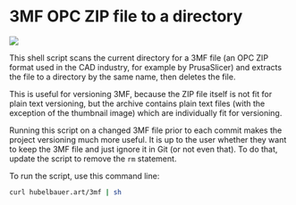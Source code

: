 # 3MF OPC ZIP file to a directory

![](https://github.com/tomashubelbauer/3mf-zip-dir/workflows/redirect.pizza/badge.svg)

This shell script scans the current directory for a 3MF file (an OPC ZIP format
used in the CAD industry, for example by PrusaSlicer) and extracts the file to
a directory by the same name, then deletes the file.

This is useful for versioning 3MF, because the ZIP file itself is not fit for
plain text versioning, but the archive contains plain text files (with the
exception of the thumbnail image) which are individually fit for versioning.

Running this script on a changed 3MF file prior to each commit makes the project
versioning much more useful. It is up to the user whether they want to keep the
3MF file and just ignore it in Git (or not even that). To do that, update the
script to remove the `rm` statement.

To run the script, use this command line:

```sh
curl hubelbauer.art/3mf | sh
```
